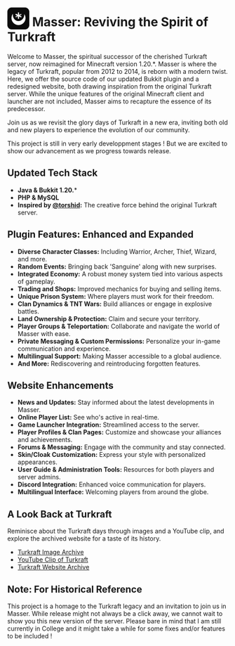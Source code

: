 # <img src="masser-logo.png" alt="Masser Logo" width="50" height="50" style="vertical-align: bottom;"/> Masser: Reviving the Spirit of Turkraft

Welcome to Masser, the spiritual successor of the cherished Turkraft server, now reimagined for Minecraft version 1.20.*. Masser is where the legacy of Turkraft, popular from 2012 to 2014, is reborn with a modern twist. Here, we offer the source code of our updated Bukkit plugin and a redesigned website, both drawing inspiration from the original Turkraft server. While the unique features of the original Minecraft client and launcher are not included, Masser aims to recapture the essence of its predecessor.

Join us as we revisit the glory days of Turkraft in a new era, inviting both old and new players to experience the evolution of our community.

This project is still in very early developpment stages ! But we are excited to show our advancement as we progress towards release.

## Updated Tech Stack

- **Java & Bukkit 1.20.***
- **PHP & MySQL**
- **Inspired by [@torshid](https://github.com/torshid):** The creative force behind the original Turkraft server.

## Plugin Features: Enhanced and Expanded

- **Diverse Character Classes:** Including Warrior, Archer, Thief, Wizard, and more.
- **Random Events:** Bringing back 'Sanguine' along with new surprises.
- **Integrated Economy:** A robust money system tied into various aspects of gameplay.
- **Trading and Shops:** Improved mechanics for buying and selling items.
- **Unique Prison System:** Where players must work for their freedom.
- **Clan Dynamics & TNT Wars:** Build alliances or engage in explosive battles.
- **Land Ownership & Protection:** Claim and secure your territory.
- **Player Groups & Teleportation:** Collaborate and navigate the world of Masser with ease.
- **Private Messaging & Custom Permissions:** Personalize your in-game communication and experience.
- **Multilingual Support:** Making Masser accessible to a global audience.
- **And More:** Rediscovering and reintroducing forgotten features.

## Website Enhancements

- **News and Updates:** Stay informed about the latest developments in Masser.
- **Online Player List:** See who's active in real-time.
- **Game Launcher Integration:** Streamlined access to the server.
- **Player Profiles & Clan Pages:** Customize and showcase your alliances and achievements.
- **Forums & Messaging:** Engage with the community and stay connected.
- **Skin/Cloak Customization:** Express your style with personalized appearances.
- **User Guide & Administration Tools:** Resources for both players and server admins.
- **Discord Integration:** Enhanced voice communication for players.
- **Multilingual Interface:** Welcoming players from around the globe.

## A Look Back at Turkraft

Reminisce about the Turkraft days through images and a YouTube clip, and explore the archived website for a taste of its history.

- [Turkraft Image Archive](https://github.com/torshid/turkraft/blob/main/web/uploads/presentation/)
- [YouTube Clip of Turkraft](https://www.youtube.com/watch?v=dEuSHYMYYNE)
- [Turkraft Website Archive](https://web.archive.org/web/20130719120101/http://turkraft.com:80/)

## Note: For Historical Reference

This project is a homage to the Turkraft legacy and an invitation to join us in Masser. While release might not always be a click away, we cannot wait to show you this new version of the server.
Please bare in mind that I am still currently in College and it might take a while for some fixes and/or features to be included !
